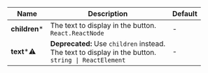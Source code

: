 <table>
  <thead>
    <tr>
      <th>Name</th>
      <th>Description</th>
      <th>Default</th>
    </tr>
  </thead>
  <tbody>
    <tr>
      <td>
        <b>children</b><span title="required" style={{ color: 'var(--ifm-color-danger)' }}>*</span>
      </td>
      <td>The text to display in the button.<br/><code>React.ReactNode</code></td>
      <td>-</td>
    </tr>
    <tr>
      <td>
        <b>text</b><span title="required" style={{ color: 'var(--ifm-color-danger)' }}>*</span><span title="deprecated">⚠️</span>
      </td>
      <td><strong>Deprecated:</strong> Use <code>children</code> instead.<br/>The text to display in the button.<br/><code>string | ReactElement</code></td>
      <td>-</td>
    </tr>
  </tbody>
</table>
